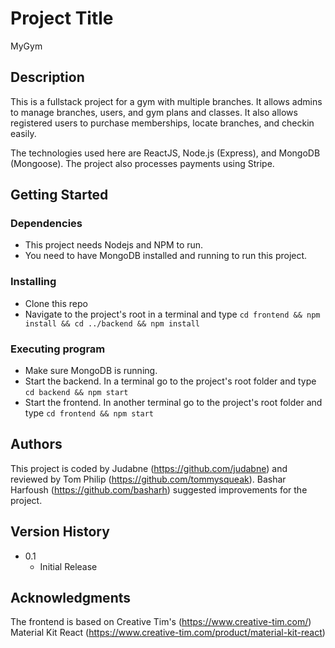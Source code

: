 # Project Title

MyGym

## Description

This is a fullstack project for a gym with multiple branches. It allows admins to manage branches, users, and gym plans and classes.
It also allows registered users to purchase memberships, locate branches, and checkin easily.

The technologies used here are ReactJS, Node.js (Express), and MongoDB (Mongoose). The project also processes payments using Stripe.

## Getting Started

### Dependencies

* This project needs Nodejs and NPM to run.
* You need to have MongoDB installed and running to run this project.

### Installing

* Clone this repo
* Navigate to the project's root in a terminal and type ```cd frontend && npm install && cd ../backend && npm install```

### Executing program

* Make sure MongoDB is running.
* Start the backend. In a terminal go to the project's root folder and type ```cd backend && npm start```
* Start the frontend. In another terminal go to the project's root folder and type ```cd frontend && npm start```

## Authors

This project is coded by Judabne (https://github.com/judabne) and reviewed by Tom Philip (https://github.com/tommysqueak).
Bashar Harfoush (https://github.com/basharh) suggested improvements for the project.

## Version History

* 0.1
    * Initial Release

## Acknowledgments

The frontend is based on Creative Tim's (https://www.creative-tim.com/) Material Kit React (https://www.creative-tim.com/product/material-kit-react)